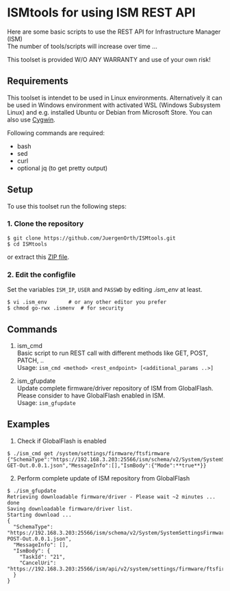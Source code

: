 # ISMtools for using ISM REST API

Here are some basic scripts to use the REST API for Infrastructure Manager (ISM)  
The number of tools/scripts will increase over time ...

This toolset is provided W/O ANY WARRANTY and use of your own risk!  

## Requirements

This toolset is intendet to be used in Linux environments. Alternatively it can be used in Windows environment with activated WSL (Windows Subsystem Linux) and e.g. installed Ubuntu or Debian from Microsoft Store. You can also use [Cygwin](https://cygwin.org).

Following commands are required:
- bash
- sed
- curl
- optional jq (to get pretty output)

## Setup

To use this toolset run the following steps:

### 1. Clone the repository

```shell
$ git clone https://github.com/JuergenOrth/ISMtools.git
$ cd ISMtools
```
or extract this [ZIP file](https://github.com/JuergenOrth/ISMtools/archive/refs/heads/master.zip).

### 2. Edit the configfile

Set the variables `ISM_IP`, `USER` and `PASSWD` by editing *.ism_env* at least. 


```shell
$ vi .ism_env		# or any other editor you prefer
$ chmod go-rwx .ismenv 	# for security
```

## Commands
 1. ism_cmd  
Basic script to run REST call with different methods like GET, POST, PATCH, ..  
Usage: `ism_cmd <method> <rest_endpoint> [<additional_params ..>]`  

2. ism_gfupdate  
Update complete firmware/driver repository of ISM from GlobalFlash. Please consider to have GlobalFlash enabled in ISM.  
Usage: `ism_gfupdate`


## Examples
1. Check if GlobalFlash is enabled
```shell
$ ./ism_cmd get /system/settings/firmware/ftsfirmware
{"SchemaType":"https://192.168.3.203:25566/ism/schema/v2/System/SystemSettingsFirmwareFtsFirmware-GET-Out.0.0.1.json","MessageInfo":[],"IsmBody":{"Mode":**true**}}
```
2. Perform complete update of ISM repository from GlobalFlash
```shell
$ ./ism_gfupdate
Retrieving downloadable firmware/driver - Please wait ~2 minutes ... done
Saving downloadable firmware/driver list.
Starting download ...
{
  "SchemaType": "https://192.168.3.203:25566/ism/schema/v2/System/SystemSettingsFirmwareFtsFirmwareDownload-POST-Out.0.0.1.json",
  "MessageInfo": [],
  "IsmBody": {
    "TaskId": "21",
    "CancelUri": "https://192.168.3.203:25566/ism/api/v2/system/settings/firmware/ftsfirmware/download/cancel"
  }
}

```
